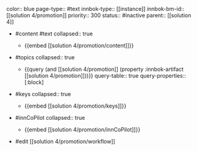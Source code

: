 color:: blue
page-type:: #text
innbok-type:: [[instance]]
innbok-bm-id:: [[solution 4/promotion]]
priority:: 300
status:: #inactive
parent:: [[solution 4]]

- #content #text
  collapsed:: true
	- {{embed [[solution 4/promotion/content]]}}
- #topics
   collapsed:: true
    - {{query (and [[solution 4/promotion]] (property :innbok-artifact [[solution 4/promotion]]))}}
      query-table:: true
      query-properties:: [:block]
- #keys
  collapsed:: true
	- {{embed [[solution 4/promotion/keys]]}}
- #innCoPilot
   collapsed:: true
	 - {{embed [[solution 4/promotion/innCoPilot]]}}

- #edit [[solution 4/promotion/workflow]]

